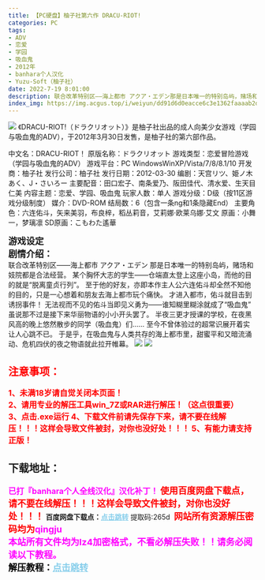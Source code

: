 ```yaml
---
title: 【PC硬盘】柚子社第六作 DRACU-RIOT!
categories: PC
tags:
- ADV
- 恋爱
- 学园
- 吸血鬼
- 2012年
- banhara个人汉化
- Yuzu-Soft（柚子社）
date: 2022-7-19 8:01:00
description: 联合改革特别区——海上都市 アクア・エデン那是日本唯一的特别岛屿，赌场和妓院都是合法经营。某个胸怀大志的学生——仓端直太登上这座小岛，而他的目的就是“脱离童贞行列”。至于他的好友，亦即本作主人公六连佑斗却全然不知他的目的，只是一心想着和朋友去海上都市玩个痛快。
index_img: https://img.acgus.top/i/weiyun/dd91d6d0eacce6c3e1362faaaab2dc78db21cc1b9b53fe8caceb5ac6ff2e301905d821f62a5f198742f3f3d9cf81099b.webp
---
```

![](https://img.acgus.top/i/weiyun/dd91d6d0eacce6c3e1362faaaab2dc78db21cc1b9b53fe8caceb5ac6ff2e301905d821f62a5f198742f3f3d9cf81099b.webp)
《DRACU-RIOT!（ドラクリオット）》是柚子社出品的成人向美少女游戏（学园与吸血鬼的ADV），于2012年3月30日发售，是柚子社的第六部作品。

中文名：DRACU-RIOT！
原版名称：ドラクリオット
游戏类型：恋爱冒险游戏（学园与吸血鬼的ADV）
游戏平台：PC WindowsWinXP/Vista/7/8/8.1/10
开发商：柚子社
发行公司：柚子社
发行日期：2012-03-30
编剧：天宫リツ、姫ノ木あく、J・さいろー
主要配音：田口宏子、南条爱乃、阪田佳代、清水爱、生天目仁美
内容主题：恋爱、学园、吸血鬼
玩家人数：单人
游戏分级：D级（按11区游戏分级制度）
媒介：DVD-ROM
结局数：6（包含一条ng和1条隐藏End）
主要角色：六连佑斗，矢来美羽，布良梓，稻丛莉音，艾莉娜·欧莱乌娜·艾文
原画：小舞一，梦璃凛
SD原画：こもわた遙華

<font size=4>**游戏设定**</font>  
<font size=4>**剧情介绍：**</font>  
联合改革特别区——海上都市 アクア・エデン
那是日本唯一的特别岛屿，赌场和妓院都是合法经营。
某个胸怀大志的学生——仓端直太登上这座小岛，而他的目的就是“脱离童贞行列”。
至于他的好友，亦即本作主人公六连佑斗却全然不知他的目的，只是一心想着和朋友去海上都市玩个痛快。
才进入都市，佑斗就目击到诱拐事件！
无法视而不见的佑斗当即见义勇为——谁知糊里糊涂就成了“吸血鬼”
虽说那不过是接下来华丽物语的小小开头罢了。
半夜三更才授课的学校，在夜黑风高的晚上悠然散步的同学（吸血鬼）们……
至今不曾体验过的超常识展开着实让人心跳不已。
于是乎，在吸血鬼与人类共存的海上都市里，甜蜜平和又暗流涌动、危机四伏的夜之物语就此拉开帷幕。
![](https://img.acgus.top/i/weiyun/8fbd8cb1c46e096a343a8d11525b0a470481b28d682e9880f292da04dbe0bf102e462ed432ac7b91c60a98c4e1d98ff2.webp)
![](https://img.acgus.top/i/weiyun/d6bedba8e38ff6b280beff056f1b42dbbd4be282f93b991035edf1e9aa480194c1867a85e5ae9d5470b6592a4130b91f.webp)


## <font color=#FF0000 >注意事项：</font>
<font color=#FF0000 size=3><b>1、未满18岁请自觉关闭本页面！  
2、请用专业的解压工具win_7Z或RAR进行解压！（这点很重要）           
3、点击.exe运行
4、下载文件前请先保存下来，请不要在线解压！！！这样会导致文件被封，对你也没好处！！！
5、有能力请支持正版！</b></font>

## 下载地址：
<font color=#FF00FF size=3>**已打『banhara个人全线汉化』汉化补丁！**</font>
<font color=#FF0000 size=4>**使用百度网盘下载点，请不要在线解压！！！这样会导致文件被封，对你也没好处！！！**</font>
<b>百度网盘下载点：</b><a href="https://pan.baidu.com/s/1EIcJGBlKuviIgScDu7u8bw?pwd=265d" style="color: #87CEEB;"><b>点击跳转</b></a> 提取码:265d
<a style="padding: 0" href="https://post.qingju.org/AD/"><img style="max-width:100%" src="https://img.acgus.top/i/2024/07/478f689b8021d8d499ab43d21acf137a.gif" alt=""></a>
<b><font color=#FF0000 size=4>网站所有资源解压密码均为</b></font><b><font color=#FF00FF size=4>qingju</font><font color=#FF0000 ></font></b><br><b><font color=#FF00FF size=4>本站所有文件均为lz4加密格式，不看必解压失败！！请务必阅读以下教程。</b></font><br><b><font color=#000 size=4>解压教程：</b><a href="https://post.qingju.org/tutorial/000/" style="color: #87CEEB;"><b>点击跳转</b></a>
